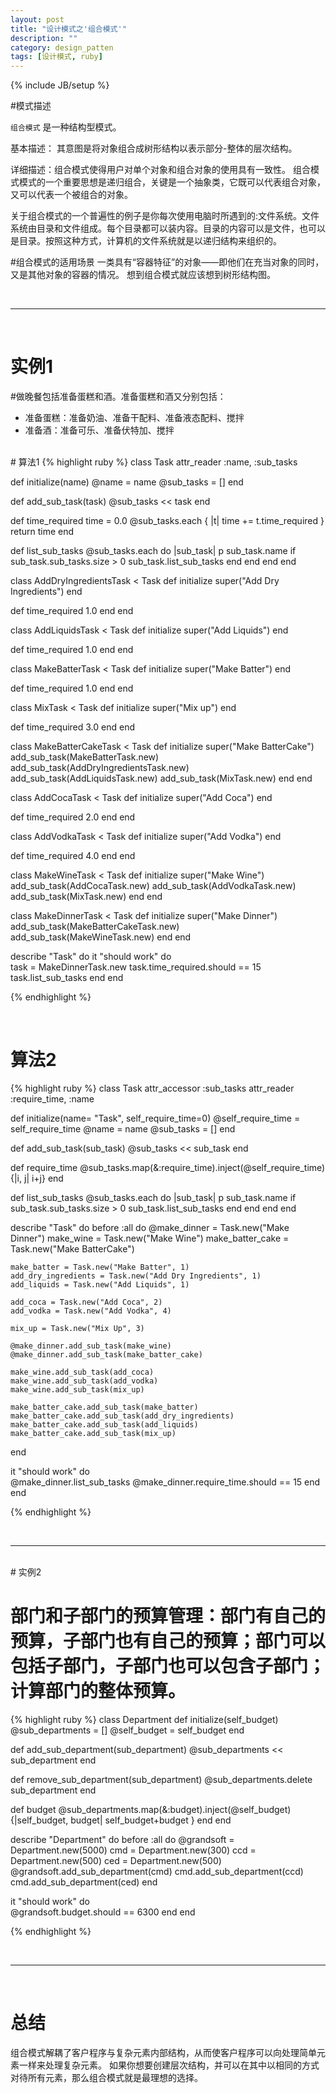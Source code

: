 ```yaml
---
layout: post
title: "设计模式之'组合模式'"
description: ""
category: design_patten
tags: [设计模式, ruby]
---
```

{% include JB/setup %}

#模式描述

`组合模式` 是一种结构型模式。

基本描述： 其意图是将对象组合成树形结构以表示部分-整体的层次结构。

详细描述：组合模式使得用户对单个对象和组合对象的使用具有一致性。
组合模式模式的一个重要思想是递归组合，关键是一个抽象类，它既可以代表组合对象，又可以代表一个被组合的对象。

关于组合模式的一个普遍性的例子是你每次使用电脑时所遇到的:文件系统。文件系统由目录和文件组成。每个目录都可以装内容。目录的内容可以是文件，也可以是目录。按照这种方式，计算机的文件系统就是以递归结构来组织的。


#组合模式的适用场景
一类具有“容器特征”的对象——即他们在充当对象的同时，又是其他对象的容器的情况。
想到组合模式就应该想到树形结构图。

<br>

***

<br>

# 实例1
#做晚餐包括准备蛋糕和酒。准备蛋糕和酒又分别包括：
- 准备蛋糕：准备奶油、准备干配料、准备液态配料、搅拌
- 准备酒：准备可乐、准备伏特加、搅拌

<br>
# 算法1
{% highlight ruby %}
class Task
  attr_reader :name, :sub_tasks
  
  def initialize(name)
    @name = name
    @sub_tasks = []
  end
  
  def add_sub_task(task)
    @sub_tasks << task
  end
  
  def time_required
    time = 0.0
    @sub_tasks.each { |t| time += t.time_required }
    return time
  end
  
  def list_sub_tasks
    @sub_tasks.each do |sub_task|
      p sub_task.name
      if sub_task.sub_tasks.size > 0
        sub_task.list_sub_tasks
      end
    end
  end
end

class AddDryIngredientsTask < Task
  def initialize
    super("Add Dry Ingredients")
  end
  
  def time_required
    1.0
  end
end

class AddLiquidsTask < Task
  def initialize
    super("Add Liquids")
  end
  
  def time_required
    1.0
  end
end

class MakeBatterTask < Task
  def initialize
    super("Make Batter")
  end
  
  def time_required
    1.0
  end
end

class MixTask < Task
  def initialize
    super("Mix up")
  end
  
  def time_required
    3.0
  end
end

class MakeBatterCakeTask < Task
  def initialize
    super("Make BatterCake")
    add_sub_task(MakeBatterTask.new)
    add_sub_task(AddDryIngredientsTask.new)
    add_sub_task(AddLiquidsTask.new)
    add_sub_task(MixTask.new)
  end
end

class AddCocaTask < Task
  def initialize
    super("Add Coca")
  end
  
  def time_required
    2.0
  end
end

class AddVodkaTask < Task
  def initialize
    super("Add Vodka")
  end
  
  def time_required
    4.0
  end
end

class MakeWineTask < Task
  def initialize
    super("Make Wine")
    add_sub_task(AddCocaTask.new)
    add_sub_task(AddVodkaTask.new)
    add_sub_task(MixTask.new)
  end
end

class MakeDinnerTask < Task
  def initialize
    super("Make Dinner")
    add_sub_task(MakeBatterCakeTask.new)
    add_sub_task(MakeWineTask.new)
  end
end

describe "Task" do
  it "should work" do    
    task = MakeDinnerTask.new
    task.time_required.should == 15
    task.list_sub_tasks
  end
end


{% endhighlight %}

<br>

# 算法2

{% highlight ruby %}
class Task
  attr_accessor :sub_tasks
  attr_reader :require_time, :name
  
  def initialize(name= "Task", self_require_time=0)
    @self_require_time = self_require_time
    @name = name
    @sub_tasks = []
  end
  
  def add_sub_task(sub_task)
    @sub_tasks << sub_task
  end
  
  def require_time
    @sub_tasks.map(&:require_time).inject(@self_require_time){|i, j| i+j}
  end
  
  def list_sub_tasks
    @sub_tasks.each do |sub_task|
      p sub_task.name
      if sub_task.sub_tasks.size > 0
        sub_task.list_sub_tasks
      end
    end
  end
end

describe "Task" do
  before :all do
    @make_dinner = Task.new("Make Dinner")
    make_wine = Task.new("Make Wine")
    make_batter_cake = Task.new("Make BatterCake")

    make_batter = Task.new("Make Batter", 1)
    add_dry_ingredients = Task.new("Add Dry Ingredients", 1)
    add_liquids = Task.new("Add Liquids", 1)

    add_coca = Task.new("Add Coca", 2)
    add_vodka = Task.new("Add Vodka", 4)

    mix_up = Task.new("Mix Up", 3)

    @make_dinner.add_sub_task(make_wine)
    @make_dinner.add_sub_task(make_batter_cake)

    make_wine.add_sub_task(add_coca)
    make_wine.add_sub_task(add_vodka)
    make_wine.add_sub_task(mix_up)

    make_batter_cake.add_sub_task(make_batter)
    make_batter_cake.add_sub_task(add_dry_ingredients)
    make_batter_cake.add_sub_task(add_liquids)
    make_batter_cake.add_sub_task(mix_up)
    
  end
  
  it "should work" do    
    @make_dinner.list_sub_tasks
    @make_dinner.require_time.should == 15
  end
end

{% endhighlight %}

<br>

***

<br>
# 实例2

# 部门和子部门的预算管理：部门有自己的预算，子部门也有自己的预算；部门可以包括子部门，子部门也可以包含子部门；计算部门的整体预算。

{% highlight ruby %}
class Department
 def initialize(self_budget)
   @sub_departments = []
   @self_budget = self_budget
 end
 
 def add_sub_department(sub_department)
   @sub_departments << sub_department
 end
 
 def remove_sub_department(sub_department)
   @sub_departments.delete sub_department
 end
   
 def budget
   @sub_departments.map(&:budget).inject(@self_budget)
	 {|self_budget, budget| self_budget+budget }
 end
end

describe "Department" do
  before :all do
    @grandsoft = Department.new(5000)
    cmd = Department.new(300)
    ccd = Department.new(500)
    ced = Department.new(500)
    @grandsoft.add_sub_department(cmd)
    cmd.add_sub_department(ccd)
    cmd.add_sub_department(ced)
  end
  
  it "should work" do    
    @grandsoft.budget.should == 6300
  end
end


{% endhighlight %}

<br>

***

<br>

# 总结
组合模式解耦了客户程序与复杂元素内部结构，从而使客户程序可以向处理简单元素一样来处理复杂元素。
如果你想要创建层次结构，并可以在其中以相同的方式对待所有元素，那么组合模式就是最理想的选择。

